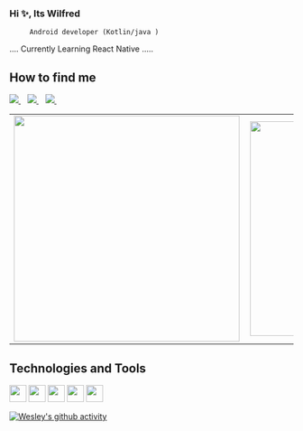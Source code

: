 
### Hi ✨, Its Wilfred
         Android developer (Kotlin/java )
.... Currently Learning React Native .....


<!-- - 📫 How to find me: 
  - :office: [LinkedIn](https://www.linkedin.com/in/wilfredgicharu/)
  -:office: [twitter](https://twitter.com/DeveloperWilfr1)
  -:Email: wilfredgicharu254@gmail.com
  -: Phone: +254748760186 -->
 
<!--  
 [![Wilfred's github stats](https://github-readme-stats.vercel.app/api?username=WilfredGicharu&count_private=true&show_icons=true&theme=radical&hide_rank=false)](https://github.com/anuraghazra/github-readme-stats)
 
 [![Top Langs](https://github-readme-stats.vercel.app/api/top-langs/?username=wilfredGicharu)](https://github.com/anuraghazra/github-readme-stats) -->

<h2 align="left">How to find me</h2>
<a href="https://twitter.com/DeveloperWilfr1">
    <img src="https://img.shields.io/badge/Twitter-1DA1F2?style=for-the-badge&logo=twitter&logoColor=white" />    
  </a>&nbsp;&nbsp;
 <a href="https://www.linkedin.com/in/wilfredgicharu/">
    <img src="https://img.shields.io/badge/linkedin-%230077B5.svg?&style=for-the-badge&logo=linkedin&logoColor=white" />
  </a>&nbsp;&nbsp;
  <a href="wilfredgicharu254@gmail.com">
    <img src="https://img.shields.io/badge/Gmail-D14836?style=for-the-badge&logo=gmail&logoColor=white" />
  </a>&nbsp;&nbsp;
 </p>
 
 
<center>
  <table>
    <tr>
        <td><img width="400px" align="left" src="https://github-readme-stats.vercel.app/api?username=WilfredGicharu&count_private=true&show_icons=true&theme=dark&layout=compact" /></td>
        <td><img width="380px" align="left" src="https://github-readme-stats.vercel.app/api/top-langs/?username=WilfredGicharu&hide=html&layout=compact&theme=dark" /></td>      
    </tr>   
  </table>
</center>
<h2 align="left">Technologies and Tools</h2>
<p align="left">
  <img src="https://img.shields.io/badge/Android-3DDC84?style=for-the-badge&logo=android&logoColor=white" height="30"/>
  <img src="https://img.shields.io/badge/Kotlin-0095D5?&style=for-the-badge&logo=kotlin&logoColor=white" height="30"/>
  <img src="https://img.shields.io/badge/Java-ED8B00?style=for-the-badge&logo=java&logoColor=white" height="30"/>
  <img src="https://img.shields.io/badge/firebase-ffca28?style=for-the-badge&logo=firebase&logoColor=white" height="30"/>
  <img src="https://img.shields.io/badge/Git-F05032?style=for-the-badge&logo=git&logoColor=white" height="30"/>
 
</p>

[![Wesley's github activity](https://activity-graph.herokuapp.com/graph?username=wilfredgicharu&theme=chartreuse-dark)](https://github.com/wilfredgicharu/github-readme-activity-graph)


